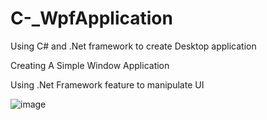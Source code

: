 # C-_WpfApplication
Using C# and .Net framework to create Desktop application

Creating A Simple Window Application

Using .Net Framework feature to manipulate UI 

![image](https://user-images.githubusercontent.com/67391846/136090724-f0ac4b29-ac16-40c2-9893-40baecc2c1dc.png)
